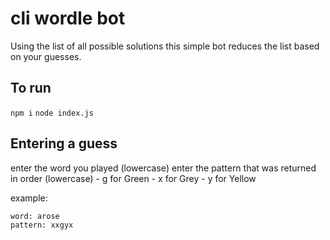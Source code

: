 # cli wordle bot

Using the list of all possible solutions this simple bot reduces the list based on your guesses.

## To run

`npm i`
`node index.js`

## Entering a guess

enter the word you played (lowercase)
enter the pattern that was returned in order (lowercase)
    - g for Green
    - x for Grey
    - y for Yellow

example: 
```
word: arose
pattern: xxgyx
```

